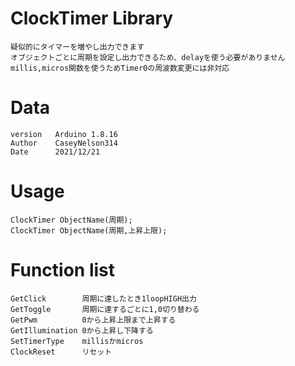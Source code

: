 # ClockTimer Library
```
疑似的にタイマーを増やし出力できます
オブジェクトごとに周期を設定し出力できるため、delayを使う必要がありません
millis,micros関数を使うためTimer0の周波数変更には非対応
```
# Data
```
version   Arduino 1.8.16
Author    CaseyNelson314
Date      2021/12/21
```
# Usage
```
ClockTimer ObjectName(周期);
ClockTimer ObjectName(周期,上昇上限);
```
# Function list
```
GetClick        周期に達したとき1loopHIGH出力
GetToggle       周期に達するごとに1,0切り替わる
GetPwm          0から上昇上限まで上昇する
GetIllumination 0から上昇し下降する
SetTimerType    millisかmicros
ClockReset      リセット
```

